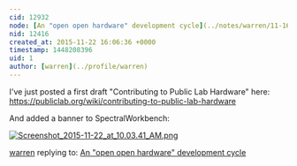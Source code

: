 ```yaml
---
cid: 12932
node: [An "open open hardware" development cycle](../notes/warren/11-16-2015/an-open-open-hardware-development-cycle)
nid: 12416
created_at: 2015-11-22 16:06:36 +0000
timestamp: 1448208396
uid: 1
author: [warren](../profile/warren)
---
```


I've just posted a first draft "Contributing to Public Lab Hardware" here: https://publiclab.org/wiki/contributing-to-public-lab-hardware

And added a banner to SpectralWorkbench:

[![Screenshot_2015-11-22_at_10.03.41_AM.png](//i.publiclab.org/system/images/photos/000/013/005/original/Screenshot_2015-11-22_at_10.03.41_AM.png)](//i.publiclab.org/system/images/photos/000/013/005/original/Screenshot_2015-11-22_at_10.03.41_AM.png)



[warren](../profile/warren) replying to: [An "open open hardware" development cycle](../notes/warren/11-16-2015/an-open-open-hardware-development-cycle)

